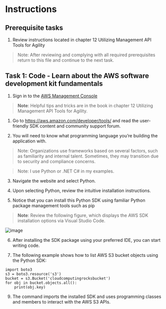 # Instructions

## Prerequisite tasks

1. Review instructions located in chapter 12 Utilizing Management API Tools for Agility
> Note: After reviewing and complying with all required prerequisites return to this file and continue to the next task.

## Task 1: Code - Learn about the AWS software development kit fundamentals

1.	Sign in to the [AWS Management Console](https://console.aws.amazon.com/console/)

> **Note**: Helpful tips and tricks are in the book in chapter 12 Utilizing Management API Tools for Agility.

1.	Go to https://aws.amazon.com/developer/tools/ and read the user-friendly SDK content and community support forum.

3.	You will need to know what programming language you’re building the application with.

> Note: Organizations use frameworks based on several factors, such as familiarity and internal talent. Sometimes, they may transition due to security and compliance concerns.

> Note: I use Python or .NET C# in my examples.

3.	Navigate the website and select Python.

5.	Upon selecting Python, review the intuitive installation instructions.

7.	Notice that you can install this Python SDK using familiar Python package management tools such as pip

> **Note**: Review the following figure, which displays the AWS SDK installation options via Visual Studio Code.

![image](https://user-images.githubusercontent.com/61672321/212747764-4efd3b7f-5f23-4064-932a-d86d7aecd101.png)

6.	After installing the SDK package using your preferred IDE, you can start writing code.

7. The following example shows how to list AWS S3 bucket objects using the Python SDK:
```
import boto3
s3 = boto3.resource('s3')
bucket = s3.Bucket('cloudcomputingrocksbucket')
for obj in bucket.objects.all():
    print(obj.key)
```
9. The command imports the installed SDK and uses programming classes and members to interact with the AWS S3 APIs.


